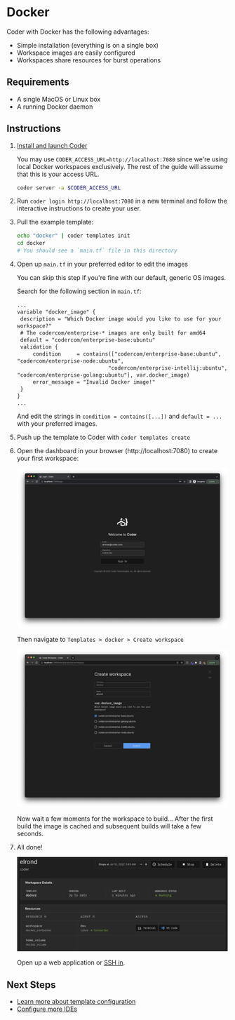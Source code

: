 # Docker

Coder with Docker has the following advantages:

- Simple installation (everything is on a single box)
- Workspace images are easily configured
- Workspaces share resources for burst operations

## Requirements

- A single MacOS or Linux box
- A running Docker daemon

## Instructions

1.  [Install and launch Coder](../install.md)

    You may use `CODER_ACCESS_URL=http://localhost:7080` since we're using local
    Docker workspaces exclusively. The rest of the guide will assume that this is your
    access URL.

    ```bash
    coder server -a $CODER_ACCESS_URL
    ```

1.  Run `coder login http://localhost:7080` in a new terminal and follow the
    interactive instructions to create your user.

1.  Pull the example template:

    ```bash
    echo "docker" | coder templates init
    cd docker
    # You should see a `main.tf` file in this directory
    ```

1.  Open up `main.tf` in your preferred editor to edit the images

    You can skip this step if you're fine with our default, generic OS images.

    Search for the following section in `main.tf`:

    ```hcl
    ...
    variable "docker_image" {
     description = "Which Docker image would you like to use for your workspace?"
     # The codercom/enterprise-* images are only built for amd64
     default = "codercom/enterprise-base:ubuntu"
     validation {
         condition     = contains(["codercom/enterprise-base:ubuntu", "codercom/enterprise-node:ubuntu",
                                 "codercom/enterprise-intellij:ubuntu", "codercom/enterprise-golang:ubuntu"], var.docker_image)
         error_message = "Invalid Docker image!"
     }
    }
    ...
    ```

    And edit the strings in `condition = contains([...])` and `default = ...`
    with your preferred images.

1.  Push up the template to Coder with `coder templates create`
1.  Open the dashboard in your browser (http://localhost:7080) to create your
    first workspace:

    <img src="../images/quickstart/docker/login.png">

    Then navigate to `Templates > docker > Create workspace`

    <img src="../images/quickstart/docker/create-workspace.png">

    Now wait a few moments for the workspace to build... After the first build
    the image is cached and subsequent builds will take a few seconds.

1.  All done!

    <img src="../images/quickstart/docker/ides.png">

    Open up a web application or [SSH in](../ides.md#ssh-configuration).

## Next Steps

- [Learn more about template configuration](../templates.md)
- [Configure more IDEs](../ides/configuring-web-ides.md)
